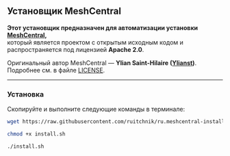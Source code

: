 ## Установщик MeshCentral

**Этот установщик предназначен для автоматизации установки [MeshCentral](https://github.com/Ylianst/MeshCentral),**  
который является проектом с открытым исходным кодом и распространяется под лицензией **Apache 2.0**.

Оригинальный автор MeshCentral — **Ylian Saint-Hilaire ([Ylianst](https://github.com/Ylianst))**.  
Подробнее см. в файле [LICENSE](LICENSE).

---

### Установка

Скопируйте и выполните следующие команды в терминале:

```bash
wget https://raw.githubusercontent.com/ruitchnik/ru.meshcentral-installer/main/install.sh
```
```bash
chmod +x install.sh
```
```bash
./install.sh
```
